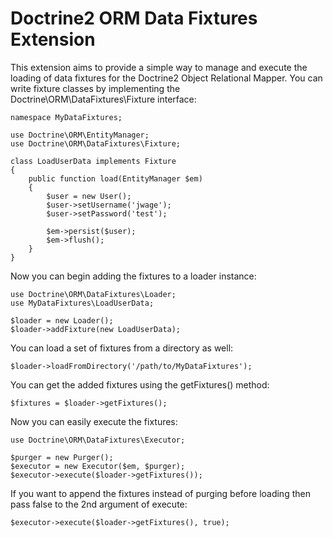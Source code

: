 # Doctrine2 ORM Data Fixtures Extension

This extension aims to provide a simple way to manage and execute the loading of data fixtures
for the Doctrine2 Object Relational Mapper. You can write fixture classes by implementing
the Doctrine\ORM\DataFixtures\Fixture interface:

    namespace MyDataFixtures;

    use Doctrine\ORM\EntityManager;
    use Doctrine\ORM\DataFixtures\Fixture;

    class LoadUserData implements Fixture
    {
        public function load(EntityManager $em)
        {
            $user = new User();
            $user->setUsername('jwage');
            $user->setPassword('test');

            $em->persist($user);
            $em->flush();
        }
    }

Now you can begin adding the fixtures to a loader instance:

    use Doctrine\ORM\DataFixtures\Loader;
    use MyDataFixtures\LoadUserData;

    $loader = new Loader();
    $loader->addFixture(new LoadUserData);

You can load a set of fixtures from a directory as well:

    $loader->loadFromDirectory('/path/to/MyDataFixtures');

You can get the added fixtures using the getFixtures() method:

    $fixtures = $loader->getFixtures();

Now you can easily execute the fixtures:

    use Doctrine\ORM\DataFixtures\Executor;

    $purger = new Purger();
    $executor = new Executor($em, $purger);
    $executor->execute($loader->getFixtures());

If you want to append the fixtures instead of purging before loading then pass false
to the 2nd argument of execute:

    $executor->execute($loader->getFixtures(), true);